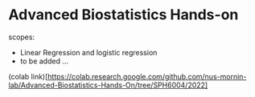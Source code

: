 # Advanced Biostatistics Hands-on

scopes:
  * Linear Regression and logistic regression
  * to be added ... 
  
(colab link)[https://colab.research.google.com/github.com/nus-mornin-lab/Advanced-Biostatistics-Hands-On/tree/SPH6004/2022]
